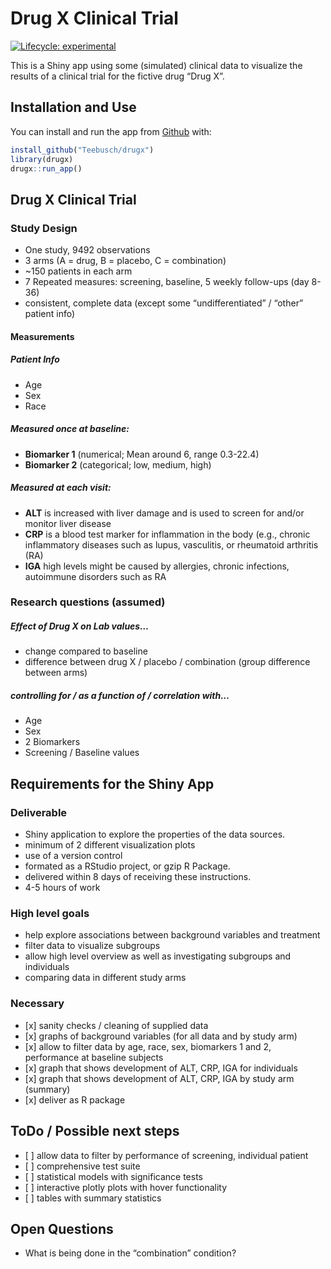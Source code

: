 
<!-- README.md is generated from README.Rmd. Please edit that file -->

# Drug X Clinical Trial

<!-- badges: start -->

[![Lifecycle:
experimental](https://img.shields.io/badge/lifecycle-experimental-orange.svg)](https://www.tidyverse.org/lifecycle/#experimental)
<!-- badges: end -->

This is a Shiny app using some (simulated) clinical data to visualize
the results of a clinical trial for the fictive drug “Drug X”.

## Installation and Use

You can install and run the app from
[Github](https://github.com/teebusch/drugx) with:

``` r
install_github("Teebusch/drugx")
library(drugx)
drugx::run_app()
```

## Drug X Clinical Trial

### Study Design

  - One study, 9492 observations
  - 3 arms (A = drug, B = placebo, C = combination)
  - ~150 patients in each arm
  - 7 Repeated measures: screening, baseline, 5 weekly follow-ups (day
    8-36)
  - consistent, complete data (except some “undifferentiated” / “other”
    patient info)

#### Measurements

##### Patient Info

  - Age
  - Sex
  - Race

##### Measured once at baseline:

  - **Biomarker 1** (numerical; Mean around 6, range 0.3-22.4)
  - **Biomarker 2** (categorical; low, medium, high)

##### Measured at each visit:

  - **ALT** is increased with liver damage and is used to screen for
    and/or monitor liver disease
  - **CRP** is a blood test marker for inflammation in the body (e.g.,
    chronic inflammatory diseases such as lupus, vasculitis, or
    rheumatoid arthritis (RA)
  - **IGA** high levels might be caused by allergies, chronic
    infections, autoimmune disorders such as RA

### Research questions (assumed)

##### Effect of Drug X on Lab values…

  - change compared to baseline
  - difference between drug X / placebo / combination (group difference
    between arms)

##### controlling for / as a function of / correlation with…

  - Age
  - Sex
  - 2 Biomarkers
  - Screening / Baseline values

## Requirements for the Shiny App

### Deliverable

  - Shiny application to explore the properties of the data sources.
  - minimum of 2 different visualization plots
  - use of a version control
  - formated as a RStudio project, or gzip R Package.
  - delivered within 8 days of receiving these instructions.
  - 4-5 hours of work

### High level goals

  - help explore associations between background variables and treatment
  - filter data to visualize subgroups
  - allow high level overview as well as investigating subgroups and
    individuals
  - comparing data in different study arms

### Necessary

  - \[x\] sanity checks / cleaning of supplied data
  - \[x\] graphs of background variables (for all data and by study arm)
  - \[x\] allow to filter data by age, race, sex, biomarkers 1 and 2,
    performance at baseline subjects
  - \[x\] graph that shows development of ALT, CRP, IGA for individuals
  - \[x\] graph that shows development of ALT, CRP, IGA by study arm
    (summary)
  - \[x\] deliver as R package

## ToDo / Possible next steps

  - \[ \] allow data to filter by performance of screening, individual
    patient
  - \[ \] comprehensive test suite
  - \[ \] statistical models with significance tests
  - \[ \] interactive plotly plots with hover functionality
  - \[ \] tables with summary statistics

## Open Questions

  - What is being done in the “combination” condition?
